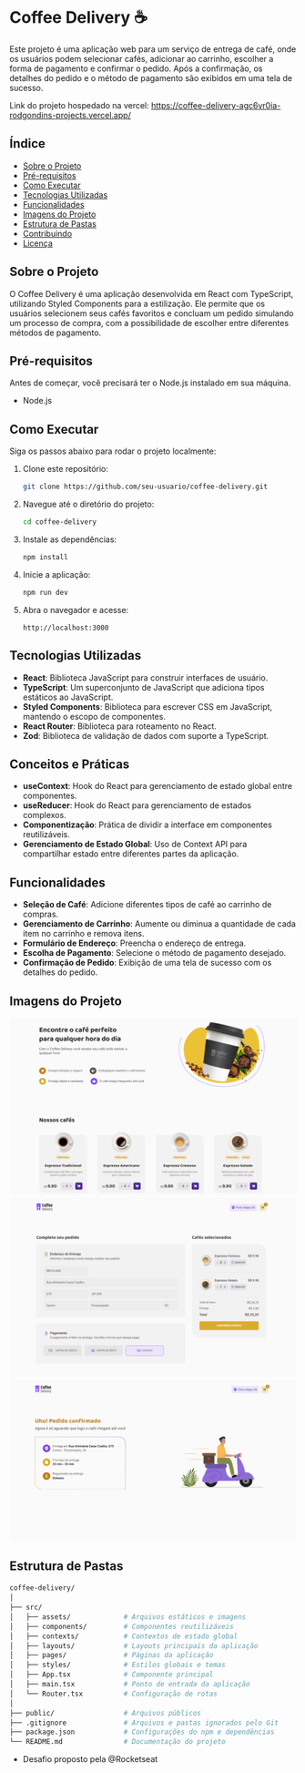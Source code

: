 # Coffee Delivery ☕

Este projeto é uma aplicação web para um serviço de entrega de café, onde os usuários podem selecionar cafés, adicionar ao carrinho, escolher a forma de pagamento e confirmar o pedido. Após a confirmação, os detalhes do pedido e o método de pagamento são exibidos em uma tela de sucesso.

Link do projeto hospedado na vercel: https://coffee-delivery-agc6vr0ia-rodgondins-projects.vercel.app/

## Índice

- [Sobre o Projeto](#sobre-o-projeto)
- [Pré-requisitos](#pré-requisitos)
- [Como Executar](#como-executar)
- [Tecnologias Utilizadas](#tecnologias-utilizadas)
- [Funcionalidades](#funcionalidades)
- [Imagens do Projeto](#imagens-do-projeto)
- [Estrutura de Pastas](#estrutura-de-pastas)
- [Contribuindo](#contribuindo)
- [Licença](#licença)

## Sobre o Projeto

O Coffee Delivery é uma aplicação desenvolvida em React com TypeScript, utilizando Styled Components para a estilização. Ele permite que os usuários selecionem seus cafés favoritos e concluam um pedido simulando um processo de compra, com a possibilidade de escolher entre diferentes métodos de pagamento.

## Pré-requisitos

Antes de começar, você precisará ter o Node.js instalado em sua máquina.

- Node.js

## Como Executar

Siga os passos abaixo para rodar o projeto localmente:

1. Clone este repositório:

   ```bash
   git clone https://github.com/seu-usuario/coffee-delivery.git
   ```

2. Navegue até o diretório do projeto:

   ```bash
   cd coffee-delivery
   ```

3. Instale as dependências:

   ```bash
   npm install
   ```

4. Inicie a aplicação:

   ```bash
   npm run dev
   ```

5. Abra o navegador e acesse:

   ```arduino
   http://localhost:3000
   ```

## Tecnologias Utilizadas

- **React**: Biblioteca JavaScript para construir interfaces de usuário.
- **TypeScript**: Um superconjunto de JavaScript que adiciona tipos estáticos ao JavaScript.
- **Styled Components**: Biblioteca para escrever CSS em JavaScript, mantendo o escopo de componentes.
- **React Router**: Biblioteca para roteamento no React.
- **Zod**: Biblioteca de validação de dados com suporte a TypeScript.

## Conceitos e Práticas

- **useContext**: Hook do React para gerenciamento de estado global entre componentes.
- **useReducer**: Hook do React para gerenciamento de estados complexos.
- **Componentização**: Prática de dividir a interface em componentes reutilizáveis.
- **Gerenciamento de Estado Global**: Uso de Context API para compartilhar estado entre diferentes partes da aplicação.

## Funcionalidades

- **Seleção de Café**: Adicione diferentes tipos de café ao carrinho de compras.
- **Gerenciamento de Carrinho**: Aumente ou diminua a quantidade de cada item no carrinho e remova itens.
- **Formulário de Endereço**: Preencha o endereço de entrega.
- **Escolha de Pagamento**: Selecione o método de pagamento desejado.
- **Confirmação de Pedido**: Exibição de uma tela de sucesso com os detalhes do pedido.

## Imagens do Projeto

![preview](./.github/preview_home.png)
![preview](./.github/preview_cart.png)
![preview](./.github/preview_sucess.png)

## Estrutura de Pastas

```bash
coffee-delivery/
│
├── src/
│   ├── assets/             # Arquivos estáticos e imagens
│   ├── components/         # Componentes reutilizáveis
│   ├── contexts/           # Contextos de estado global
│   ├── layouts/            # Layouts principais da aplicação
│   ├── pages/              # Páginas da aplicação
│   ├── styles/             # Estilos globais e temas
│   ├── App.tsx             # Componente principal
│   ├── main.tsx            # Ponto de entrada da aplicação
│   └── Router.tsx          # Configuração de rotas
│
├── public/                 # Arquivos públicos
├── .gitignore              # Arquivos e pastas ignorados pelo Git
├── package.json            # Configurações do npm e dependências
└── README.md               # Documentação do projeto

```

- Desafio proposto pela @Rocketseat
